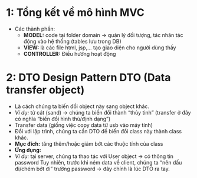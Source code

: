 # 1: Tổng kết về mô hình MVC

- Các thành phần:
  - **MODEL:** code tại folder domain -> quản lý đối tượng, tác nhân tác động vào hệ thống (tables lưu trong DB)
  - **VIEW:** là các file html, jsp,... tạo giao diện cho người dùng thấy
  - **CONTROLLER:** Điều hướng hoạt động

# 2: DTO Design Pattern DTO (Data transfer object) 
- Là cách chúng ta biến đổi object này sang object khác. 
- *Ví dụ:* từ cát (sand) -> chúng ta biến đổi thành “thủy tinh” (transfer ở đây có nghĩa “biến đổi hình thù/định dạng”) 
- Transfer data (giống việc copy data từ usb vào máy tính) 
- Đổi với lập trình, chúng ta cần DTO để biến đổi class này thành class khác. 
- **Mục đích:** tăng thêm/hoặc giảm bớt các thuộc tính của class 
- **Ứng dụng:** 
- *Ví dụ:* tại server, chúng ta thao tác với User object -> có thông tin password 
Tuy nhiên, trước khi ném data về client, chúng ta “nên dấu đi/chém bớt đi” trường password -> đây chính là lúc DTO ra tay.



